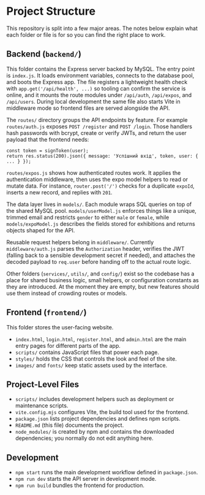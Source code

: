 # Project Structure

This repository is split into a few major areas. The notes below explain what
each folder or file is for so you can find the right place to work.

## Backend (`backend/`)

This folder contains the Express server backed by MySQL. The entry point is
`index.js`. It loads environment variables, connects to the database pool, and boots the
Express app. The file registers a lightweight health check with
`app.get('/api/health', ...)` so tooling can confirm the service is online, and
it mounts the route modules under `/api/auth`, `/api/expos`, and `/api/users`.
During local development the same file also starts Vite in middleware mode so
frontend files are served alongside the API.

The `routes/` directory groups the API endpoints by feature. For example
`routes/auth.js` exposes `POST /register` and `POST /login`. Those handlers hash
passwords with bcrypt, create or verify JWTs, and return the user payload that
the frontend needs:

```
const token = signToken(user);
return res.status(200).json({ message: 'Успішний вхід', token, user: { ... } });
```

`routes/expos.js` shows how authenticated routes work. It applies the
authentication middleware, then uses the expo model helpers to read or mutate
data. For instance, `router.post('/')` checks for a duplicate `expoId`, inserts
a new record, and replies with `201`.

The data layer lives in `models/`. Each module wraps SQL queries on top of the
shared MySQL pool. `models/userModel.js` enforces things like a unique, trimmed
email and restricts `gender` to either `male` or `female`, while
`models/expoModel.js` describes the fields stored for exhibitions and returns
objects shaped for the API.

Reusable request helpers belong in `middleware/`. Currently `middleware/auth.js`
parses the `Authorization` header, verifies the JWT (falling back to a sensible
development secret if needed), and attaches the decoded payload to `req.user`
before handing off to the actual route logic.

Other folders (`services/`, `utils/`, and `config/`) exist so the codebase has a
place for shared business logic, small helpers, or configuration constants as
they are introduced. At the moment they are empty, but new features should use
them instead of crowding routes or models.

## Frontend (`frontend/`)

This folder stores the user-facing website.

- `index.html`, `login.html`, `register.html`, and `admin.html` are the main
  entry pages for different parts of the app.
- `scripts/` contains JavaScript files that power each page.
- `styles/` holds the CSS that controls the look and feel of the site.
- `images/` and `fonts/` keep static assets used by the interface.

## Project-Level Files

- `scripts/` includes development helpers such as deployment or maintenance
  scripts.
- `vite.config.mjs` configures Vite, the build tool used for the frontend.
- `package.json` lists project dependencies and defines npm scripts.
- `README.md` (this file) documents the project.
- `node_modules/` is created by npm and contains the downloaded dependencies;
  you normally do not edit anything here.

## Development

- `npm start` runs the main development workflow defined in `package.json`.
- `npm run dev` starts the API server in development mode.
- `npm run build` bundles the frontend for production.
